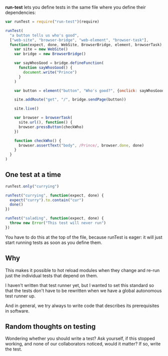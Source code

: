 **run-test** lets you define tests in the same file where you define their dependencies:

```javascript
var runTest = require("run-test")(require)

runTest(
  "a button tells us who's good",
  ["web-site", "browser-bridge", "web-element", "browser-task"],
  function(expect, done, WebSite, BrowserBridge, element, browserTask) {
    var site = new WebSite()
    var bridge = new BrowserBridge()

    var sayWhosGood = bridge.defineFunction(
      function sayWhosGood() {
        document.write("Prince")
      }
    )

    var button = element("button", "Who's good?", {onclick: sayWhosGood.evalable()})

    site.addRoute("get", "/", bridge.sendPage(button))

    site.live()

    var browser = browserTask(
      site.url(), function() {
      browser.pressButton(checkWho)
    })

    function checkWho() {
      browser.assertText("body", /Prince/, browser.done, done)
    }
  }
)
```

## One test at a time

```javascript
runTest.only("currying")

runTest("currying", function(expect, done) {
  expect("curry").to.contain("cur")
  done()
})

runTest("salading", function(expect, done) {
  throw new Error("This test will never run")
})
```

You have to do this at the top of the file, because runTest is eager: it will just start running tests as soon as you define them.

## Why

This makes it possible to hot reload modules when they change and re-run just the individual tests that depend on them.

I haven't written that test runner yet, but I wanted to set this standard so that the tests don't have to be rewritten when we have a global autonomous test runner up.

And in general, we try always to write code that describes its prerequisites in software.

## Random thoughts on testing

Wondering whether you should write a test? Ask yourself, if this stopped working, and none of our collaborators noticed, would it matter? If so, write the test.
